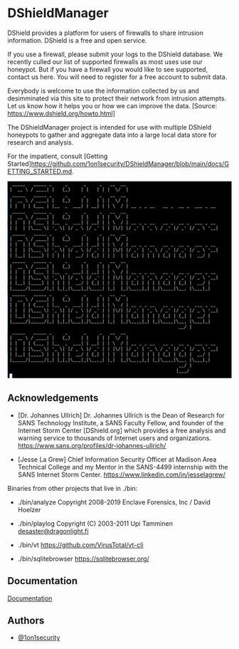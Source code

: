 
# DShieldManager

DShield provides a platform for users of firewalls to share intrusion information. DShield is a free and open service.

If you use a firewall, please submit your logs to the DShield database. We recently culled our list of supported firewalls as most uses use our honeypot. But if you have a firewall you would like to see supported, contact us here. You will need to register for a free account to submit data.

Everybody is welcome to use the information collected by us and desimminated via this site to protect their network from intrusion attempts. Let us know how it helps you or how we can improve the data. [Source: https://www.dshield.org/howto.html]

The DShieldManager project is intended for use with multiple DShield honeypots to gather and aggregate data into a large local data store for research and analysis.

For the impatient, consult [Getting Started]https://github.com/1on1security/DShieldManager/blob/main/docs/GETTING_STARTED.md.

![DShieldManager](https://github.com/1on1security/DShieldManager/blob/main/img/00-banner.png "DShieldManager")

## Acknowledgements

 - [Dr. Johannes Ullrich] Dr. Johannes Ullrich is the Dean of Research for SANS Technology Institute, a SANS Faculty Fellow, and founder of the Internet Storm Center [DShield.org] which provides a free analysis and warning service to thousands of Internet users and organizations. https://www.sans.org/profiles/dr-johannes-ullrich/

 - [Jesse La Grew] Chief Information Security Officer at Madison Area Technical College and my Mentor in the SANS-4499 internship with the SANS Internet Storm Center. https://www.linkedin.com/in/jesselagrew/

 Binaries from other projects that live in ./bin:

- ./bin/analyze Copyright 2008-2019 Enclave Forensics, Inc / David Hoelzer

- ./bin/playlog Copyright (C) 2003-2011 Upi Tamminen desaster@dragonlight.fi

- ./bin/vt https://github.com/VirusTotal/vt-cli

- ./bin/sqlitebrowser https://sqlitebrowser.org/


## Documentation

[Documentation](https://github.com/1on1security/DShieldManager/blob/main/docs/GETTING_STARTED.md)

## Authors

- [@1on1security](https://1on1security.com)
